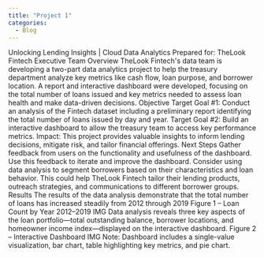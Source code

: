 ```yaml
---
title: "Project 1"
categories:
  - Blog
---
```


Unlocking Lending Insights | Cloud Data Analytics
  Prepared for: TheLook Fintech Executive Team
Overview
  TheLook Fintech's data team is developing a two-part data analytics project to help the treasury 
department analyze key metrics like cash flow, loan purpose, and borrower location. A report and 
interactive dashboard were developed, focusing on the total number of loans issued and key metrics 
needed to assess loan health and make data-driven decisions. 
Objective
  Target Goal #1: Conduct an 
    analysis of the Fintech dataset 
    including a preliminary report 
    identifying the total number of 
    loans issued by day and year.
  Target Goal #2: Build an 
    interactive dashboard to allow 
    the treasury team to access 
    key performance metrics.
  Impact: This project provides 
    valuable insights to inform 
    lending decisions, mitigate risk, 
    and tailor financial offerings.
Next Steps
  Gather feedback from users 
  on the functionality and 
  usefulness of the dashboard. 
  Use this feedback to iterate 
  and improve the dashboard.
  Consider using data analysis 
  to segment borrowers based 
  on their characteristics and 
  loan behavior. This could help 
  TheLook Fintech tailor their 
  lending products, outreach 
  strategies, and 
  communications to different 
  borrower groups.
Results
  The results of the data analysis demonstrate that the total 
  number of loans has increased steadily from 2012 through 
  2019
Figure 1 – Loan Count by Year 2012–2019
IMG
  Data analysis reveals three key aspects of the loan 
  portfolio—total outstanding balance, borrower locations, and 
  homeowner income index—displayed on the interactive 
  dashboard.
Figure 2 – Interactive Dashboard
IMG
  Note: 
    Dashboard includes a single-value visualization, bar chart, table highlighting key metrics, and pie chart.

